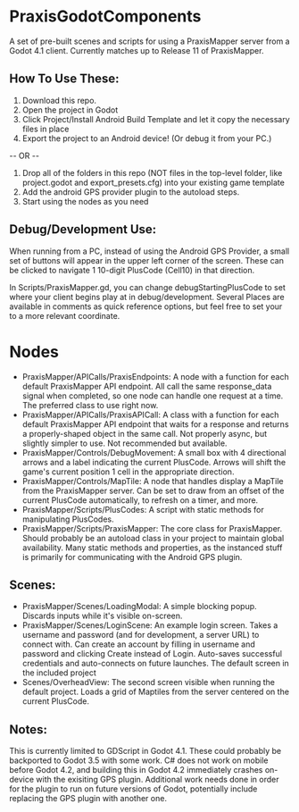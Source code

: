 # PraxisGodotComponents
A set of pre-built scenes and scripts for using a PraxisMapper server from a Godot 4.1 client. Currently matches up to Release 11 of PraxisMapper.

## How To Use These:
1) Download this repo.
2) Open the project in Godot
3) Click Project/Install Android Build Template and let it copy the necessary files in place
4) Export the project to an Android device! (Or debug it from your PC.)
   
 -- OR --
 
1) Drop all of the folders in this repo (NOT files in the top-level folder, like project.godot and export_presets.cfg) into your existing game template
2) Add the android GPS provider plugin to the autoload steps.
3) Start using the nodes as you need

## Debug/Development Use:
When running from a PC, instead of using the Android GPS Provider, a small set of buttons will appear in the upper left corner of the screen. These can be clicked to navigate 1 10-digit PlusCode (Cell10) in that direction.

In Scripts/PraxisMapper.gd, you can change debugStartingPlusCode to set where your client begins play at in debug/development. Several Places are available in comments as quick reference options, but feel free to set your to a more relevant coordinate.

# Nodes
* PraxisMapper/APICalls/PraxisEndpoints: A node with a function for each default PraxisMapper API endpoint. All call the same response_data signal when completed, so one node can handle one request at a time. The preferred class to use right now.
* PraxisMapper/APICalls/PraxisAPICall: A class with a function for each default PraxisMapper API endpoint that waits for a response and returns a properly-shaped object in the same call. Not properly async, but slightly simpler to use. Not recommended but available.
* PraxisMapper/Controls/DebugMovement: A small box with 4 directional arrows and a label indicating the current PlusCode. Arrows will shift the game's current position 1 cell in the appropriate direction.
* PraxisMapper/Controls/MapTile: A node that handles display a MapTile from the PraxisMapper server. Can be set to draw from an offset of the current PlusCode automatically, to refresh on a timer, and more.
* PraxisMapper/Scripts/PlusCodes: A script with static methods for manipulating PlusCodes. 
* PraxisMapper/Scripts/PraxisMapper: The core class for PraxisMapper. Should probably be an autoload class in your project to maintain global availability. Many static methods and properties, as the instanced stuff is primarily for communicating with the Android GPS plugin.

## Scenes:
* PraxisMapper/Scenes/LoadingModal: A simple blocking popup. Discards inputs while it's visible on-screen.
* PraxisMapper/Scenes/LoginScene: An example login screen. Takes a username and password (and for development, a server URL) to connect with. Can create an account by filling in username and password and clicking Create instead of Login. Auto-saves successful credentials and auto-connects on future launches. The default screen in the included project
* Scenes/OverheadView: The second screen visible when running the default project. Loads a grid of Maptiles from the server centered on the current PlusCode. 

## Notes:
This is currently limited to GDScript in Godot 4.1. These could probably be backported to Godot 3.5 with some work. C# does not work on mobile before Godot 4.2, and building this in Godot 4.2 immediately crashes on-device with the exisiting GPS plugin. Additional work needs done in order for the plugin to run on future versions of Godot, potentially include replacing the GPS plugin with another one.
